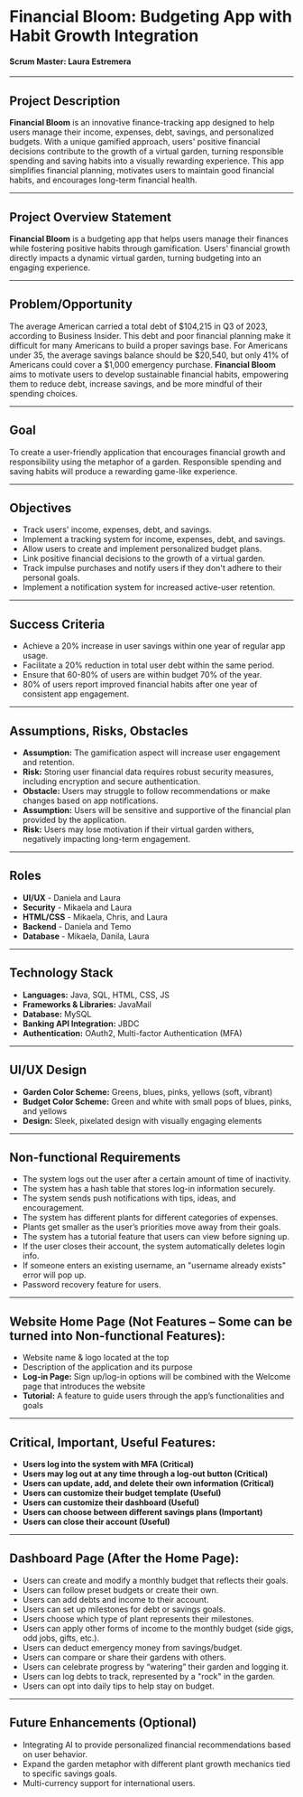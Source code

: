# **Financial Bloom: Budgeting App with Habit Growth Integration**  
#### **Scrum Master:** Laura Estremera  

---

## **Project Description**  
**Financial Bloom** is an innovative finance-tracking app designed to help users manage their income, expenses, debt, savings, and personalized budgets. With a unique gamified approach, users' positive financial decisions contribute to the growth of a virtual garden, turning responsible spending and saving habits into a visually rewarding experience. This app simplifies financial planning, motivates users to maintain good financial habits, and encourages long-term financial health.

---

## **Project Overview Statement**  
**Financial Bloom** is a budgeting app that helps users manage their finances while fostering positive habits through gamification. Users' financial growth directly impacts a dynamic virtual garden, turning budgeting into an engaging experience.

---

## **Problem/Opportunity**  
The average American carried a total debt of $104,215 in Q3 of 2023, according to Business Insider. This debt and poor financial planning make it difficult for many Americans to build a proper savings base. For Americans under 35, the average savings balance should be $20,540, but only 41% of Americans could cover a $1,000 emergency purchase. **Financial Bloom** aims to motivate users to develop sustainable financial habits, empowering them to reduce debt, increase savings, and be more mindful of their spending choices.

---

## **Goal**  
To create a user-friendly application that encourages financial growth and responsibility using the metaphor of a garden. Responsible spending and saving habits will produce a rewarding game-like experience.

---

## **Objectives**  
- Track users' income, expenses, debt, and savings.  
- Implement a tracking system for income, expenses, debt, and savings.  
- Allow users to create and implement personalized budget plans.  
- Link positive financial decisions to the growth of a virtual garden.  
- Track impulse purchases and notify users if they don't adhere to their personal goals.  
- Implement a notification system for increased active-user retention.  

---

## **Success Criteria**  
- Achieve a 20% increase in user savings within one year of regular app usage.  
- Facilitate a 20% reduction in total user debt within the same period.  
- Ensure that 60-80% of users are within budget 70% of the year.  
- 80% of users report improved financial habits after one year of consistent app engagement.  

---

## **Assumptions, Risks, Obstacles**  
- **Assumption:** The gamification aspect will increase user engagement and retention.  
- **Risk:** Storing user financial data requires robust security measures, including encryption and secure authentication.  
- **Obstacle:** Users may struggle to follow recommendations or make changes based on app notifications.  
- **Assumption:** Users will be sensitive and supportive of the financial plan provided by the application.  
- **Risk:** Users may lose motivation if their virtual garden withers, negatively impacting long-term engagement.  

---

## **Roles**  
- **UI/UX** - Daniela and Laura  
- **Security** - Mikaela and Laura  
- **HTML/CSS** - Mikaela, Chris, and Laura  
- **Backend** - Daniela and Temo
- **Database** - Mikaela, Danila, Laura    

---

## **Technology Stack**  
- **Languages:** Java, SQL, HTML, CSS, JS
- **Frameworks & Libraries:** JavaMail
- **Database:** MySQL 
- **Banking API Integration:** JBDC 
- **Authentication:** OAuth2, Multi-factor Authentication (MFA)  

---

## **UI/UX Design**  
- **Garden Color Scheme:** Greens, blues, pinks, yellows (soft, vibrant)  
- **Budget Color Scheme:** Green and white with small pops of blues, pinks, and yellows  
- **Design:** Sleek, pixelated design with visually engaging elements  

---

## **Non-functional Requirements**  
- The system logs out the user after a certain amount of time of inactivity.  
- The system has a hash table that stores log-in information securely.  
- The system sends push notifications with tips, ideas, and encouragement.  
- The system has different plants for different categories of expenses.  
- Plants get smaller as the user’s priorities move away from their goals.  
- The system has a tutorial feature that users can view before signing up.  
- If the user closes their account, the system automatically deletes login info.  
- If someone enters an existing username, an "username already exists" error will pop up.  
- Password recovery feature for users.  

---

## **Website Home Page (Not Features – Some can be turned into Non-functional Features):**  
- Website name & logo located at the top  
- Description of the application and its purpose  
- **Log-in Page:** Sign up/log-in options will be combined with the Welcome page that introduces the website  
- **Tutorial:** A feature to guide users through the app’s functionalities and goals  

---

## **Critical, Important, Useful Features:**  
- **Users log into the system with MFA (Critical)**  
- **Users may log out at any time through a log-out button (Critical)**  
- **Users can update, add, and delete their own information (Critical)**  
- **Users can customize their budget template (Useful)**  
- **Users can customize their dashboard (Useful)**  
- **Users can choose between different savings plans (Important)**  
- **Users can close their account (Useful)**  

---

## **Dashboard Page (After the Home Page):**  
- Users can create and modify a monthly budget that reflects their goals.  
- Users can follow preset budgets or create their own.  
- Users can add debts and income to their account.  
- Users can set up milestones for debt or savings goals.  
- Users choose which type of plant represents their milestones.  
- Users can apply other forms of income to the monthly budget (side gigs, odd jobs, gifts, etc.).  
- Users can deduct emergency money from savings/budget.  
- Users can compare or share their gardens with others.  
- Users can celebrate progress by “watering” their garden and logging it.  
- Users can log debts to track, represented by a "rock" in the garden.  
- Users can opt into daily tips to help stay on budget.  

---
## **Future Enhancements (Optional)**  
- Integrating AI to provide personalized financial recommendations based on user behavior.  
- Expand the garden metaphor with different plant growth mechanics tied to specific savings goals.  
- Multi-currency support for international users.
